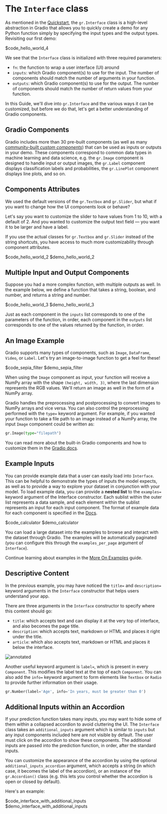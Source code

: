 # The `Interface` class

As mentioned in the [Quickstart](/main/guides/quickstart), the `gr.Interface` class is a high-level abstraction in Gradio that allows you to quickly create a demo for any Python function simply by specifying the input types and the output types. Revisiting our first demo:

$code_hello_world_4

We see that the `Interface` class is initialized with three required parameters:

- `fn`: the function to wrap a user interface (UI) around
- `inputs`: which Gradio component(s) to use for the input. The number of components should match the number of arguments in your function.
- `outputs`: which Gradio component(s) to use for the output. The number of components should match the number of return values from your function.

In this Guide, we'll dive into `gr.Interface` and the various ways it can be customized, but before we do that, let's get a better understanding of Gradio components.

## Gradio Components

Gradio includes more than 30 pre-built components (as well as many [community-built _custom components_](https://www.gradio.app/custom-components/gallery)) that can be used as inputs or outputs in your demo. These components correspond to common data types in machine learning and data science, e.g. the `gr.Image` component is designed to handle input or output images, the `gr.Label` component displays classification labels and probabilities, the `gr.LinePlot` component displays line plots, and so on.

## Components Attributes

We used the default versions of the `gr.Textbox` and `gr.Slider`, but what if you want to change how the UI components look or behave?

Let's say you want to customize the slider to have values from 1 to 10, with a default of 2. And you wanted to customize the output text field — you want it to be larger and have a label.

If you use the actual classes for `gr.Textbox` and `gr.Slider` instead of the string shortcuts, you have access to much more customizability through component attributes.

$code_hello_world_2
$demo_hello_world_2

## Multiple Input and Output Components

Suppose you had a more complex function, with multiple outputs as well. In the example below, we define a function that takes a string, boolean, and number, and returns a string and number.

$code_hello_world_3
$demo_hello_world_3

Just as each component in the `inputs` list corresponds to one of the parameters of the function, in order, each component in the `outputs` list corresponds to one of the values returned by the function, in order.

## An Image Example

Gradio supports many types of components, such as `Image`, `DataFrame`, `Video`, or `Label`. Let's try an image-to-image function to get a feel for these!

$code_sepia_filter
$demo_sepia_filter

When using the `Image` component as input, your function will receive a NumPy array with the shape `(height, width, 3)`, where the last dimension represents the RGB values. We'll return an image as well in the form of a NumPy array.

Gradio handles the preprocessing and postprocessing to convert images to NumPy arrays and vice versa. You can also control the preprocessing performed with the `type=` keyword argument. For example, if you wanted your function to take a file path to an image instead of a NumPy array, the input `Image` component could be written as:

```python
gr.Image(type="filepath")
```

You can read more about the built-in Gradio components and how to customize them in the [Gradio docs](https://gradio.app/docs).

## Example Inputs

You can provide example data that a user can easily load into `Interface`. This can be helpful to demonstrate the types of inputs the model expects, as well as to provide a way to explore your dataset in conjunction with your model. To load example data, you can provide a **nested list** to the `examples=` keyword argument of the Interface constructor. Each sublist within the outer list represents a data sample, and each element within the sublist represents an input for each input component. The format of example data for each component is specified in the [Docs](https://gradio.app/docs#components).

$code_calculator
$demo_calculator

You can load a large dataset into the examples to browse and interact with the dataset through Gradio. The examples will be automatically paginated (you can configure this through the `examples_per_page` argument of `Interface`).

Continue learning about examples in the [More On Examples](https://gradio.app/guides/more-on-examples) guide.

## Descriptive Content

In the previous example, you may have noticed the `title=` and `description=` keyword arguments in the `Interface` constructor that helps users understand your app.

There are three arguments in the `Interface` constructor to specify where this content should go:

- `title`: which accepts text and can display it at the very top of interface, and also becomes the page title.
- `description`: which accepts text, markdown or HTML and places it right under the title.
- `article`: which also accepts text, markdown or HTML and places it below the interface.

![annotated](https://github.com/gradio-app/gradio/blob/main/guides/assets/annotated.png?raw=true)

Another useful keyword argument is `label=`, which is present in every `Component`. This modifies the label text at the top of each `Component`. You can also add the `info=` keyword argument to form elements like `Textbox` or `Radio` to provide further information on their usage.

```python
gr.Number(label='Age', info='In years, must be greater than 0')
```

## Additional Inputs within an Accordion

If your prediction function takes many inputs, you may want to hide some of them within a collapsed accordion to avoid cluttering the UI. The `Interface` class takes an `additional_inputs` argument which is similar to `inputs` but any input components included here are not visible by default. The user must click on the accordion to show these components. The additional inputs are passed into the prediction function, in order, after the standard inputs.

You can customize the appearance of the accordion by using the optional `additional_inputs_accordion` argument, which accepts a string (in which case, it becomes the label of the accordion), or an instance of the `gr.Accordion()` class (e.g. this lets you control whether the accordion is open or closed by default).

Here's an example:

$code_interface_with_additional_inputs
$demo_interface_with_additional_inputs

